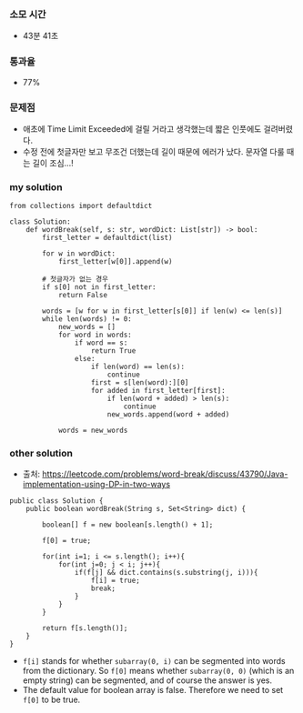 ### 소모 시간
- 43분 41초

### 통과율
- 77%

### 문제점
- 애초에 Time Limit Exceeded에 걸릴 거라고 생각했는데 짧은 인풋에도 걸려버렸다.
- 수정 전에 첫글자만 보고 무조건 더했는데 길이 때문에 에러가 났다. 문자열 다룰 때는 길이 조심...!

### my solution
```
from collections import defaultdict

class Solution:
    def wordBreak(self, s: str, wordDict: List[str]) -> bool:
        first_letter = defaultdict(list)
        
        for w in wordDict:
            first_letter[w[0]].append(w)
        
        # 첫글자가 없는 경우
        if s[0] not in first_letter:
            return False
        
        words = [w for w in first_letter[s[0]] if len(w) <= len(s)]
        while len(words) != 0:
            new_words = []
            for word in words:
                if word == s:
                    return True
                else:
                    if len(word) == len(s):
                        continue
                    first = s[len(word):][0]
                    for added in first_letter[first]:
                        if len(word + added) > len(s):
                            continue
                        new_words.append(word + added)

            words = new_words  
```

### other solution
- 출처: https://leetcode.com/problems/word-break/discuss/43790/Java-implementation-using-DP-in-two-ways
```
public class Solution {
    public boolean wordBreak(String s, Set<String> dict) {
        
        boolean[] f = new boolean[s.length() + 1];
        
        f[0] = true;

        for(int i=1; i <= s.length(); i++){
            for(int j=0; j < i; j++){
                if(f[j] && dict.contains(s.substring(j, i))){
                    f[i] = true;
                    break;
                }
            }
        }
        
        return f[s.length()];
    }
}
```
- `f[i]` stands for whether `subarray(0, i)` can be segmented into words from the dictionary. So `f[0]` means whether `subarray(0, 0)` (which is an empty string) can be segmented, and of course the answer is yes.
- The default value for boolean array is false. Therefore we need to set `f[0]` to be true.